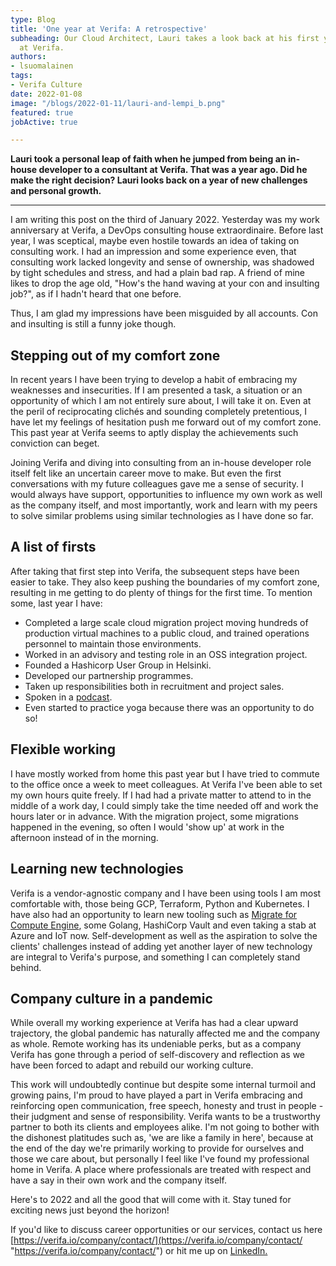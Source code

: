 ```yaml
---
type: Blog
title: 'One year at Verifa: A retrospective'
subheading: Our Cloud Architect, Lauri takes a look back at his first year as a consultant
  at Verifa.
authors:
- lsuomalainen
tags:
- Verifa Culture
date: 2022-01-08
image: "/blogs/2022-01-11/lauri-and-lempi_b.png"
featured: true
jobActive: true

---
```

**Lauri took a personal leap of faith when he jumped from being an in-house developer to a consultant at Verifa. That was a year ago. Did he make the right decision? Lauri looks back on a year of new challenges and personal growth.**

***

I am writing this post on the third of January 2022. Yesterday was my work anniversary at Verifa, a DevOps consulting house extraordinaire. Before last year, I was sceptical, maybe even hostile towards an idea of taking on consulting work. I had an impression and some experience even, that consulting work lacked longevity and sense of ownership, was shadowed by tight schedules and stress, and had a plain bad rap. A friend of mine likes to drop the age old, "How's the hand waving at your con and insulting job?", as if I hadn't heard that one before.

Thus, I am glad my impressions have been misguided by all accounts. Con and insulting is still a funny joke though.

## Stepping out of my comfort zone

In recent years I have been trying to develop a habit of embracing my weaknesses and insecurities. If I am presented a task, a situation or an opportunity of which I am not entirely sure about, I will take it on. Even at the peril of reciprocating clichés and sounding completely pretentious, I have let my feelings of hesitation push me forward out of my comfort zone. This past year at Verifa seems to aptly display the achievements such conviction can beget.

Joining Verifa and diving into consulting from an in-house developer role itself felt like an uncertain career move to make. But even the first conversations with my future colleagues gave me a sense of security. I would always have support, opportunities to influence my own work as well as the company itself, and most importantly, work and learn with my peers to solve similar problems using similar technologies as I have done so far.

## A list of firsts

After taking that first step into Verifa, the subsequent steps have been easier to take. They also keep pushing the boundaries of my comfort zone, resulting in me getting to do plenty of things for the first time. To mention some, last year I have:

* Completed a large scale cloud migration project moving hundreds of production virtual machines to a public cloud, and trained operations personnel to maintain those environments.
* Worked in an advisory and testing role in an OSS integration project.
* Founded a Hashicorp User Group in Helsinki.
* Developed our partnership programmes.
* Taken up responsibilities both in recruitment and project sales.
* Spoken in a [podcast](https://verifa.io/blog/a-first-look-at-gke-autopilot/).
* Even started to practice yoga because there was an opportunity to do so!

## Flexible working

I have mostly worked from home this past year but I have tried to commute to the office once a week to meet colleagues. At Verifa I've been able to set my own hours quite freely. If I had had a private matter to attend to in the middle of a work day, I could simply take the time needed off and work the hours later or in advance. With the migration project, some migrations happened in the evening, so often I would 'show up' at work in the afternoon instead of in the morning.

## Learning new technologies

Verifa is a vendor-agnostic company and I have been using tools I am most comfortable with, those being GCP, Terraform, Python and Kubernetes. I have also had an opportunity to learn new tooling such as [Migrate for Compute Engine](https://cloud.google.com/migrate/compute-engine), some Golang, HashiCorp Vault and even taking a stab at Azure and IoT now. Self-development as well as the aspiration to solve the clients' challenges instead of adding yet another layer of new technology are integral to Verifa's purpose, and something I can completely stand behind.

## Company culture in a pandemic

While overall my working experience at Verifa has had a clear upward trajectory, the global pandemic has naturally affected me and the company as whole. Remote working has its undeniable perks, but as a company Verifa has gone through a period of self-discovery and reflection as we have been forced to adapt and rebuild our working culture.

This work will undoubtedly continue but despite some internal turmoil and growing pains, I'm proud to have played a part in Verifa embracing and reinforcing open communication, free speech, honesty and trust in people - their judgment and sense of responsibility. Verifa wants to be a trustworthy partner to both its clients and employees alike. I'm not going to bother with the dishonest platitudes such as, 'we are like a family in here', because at the end of the day we're primarily working to provide for ourselves and those we care about, but personally I feel like I've found my professional home in Verifa. A place where professionals are treated with respect and have a say in their own work and the company itself.

Here's to 2022 and all the good that will come with it. Stay tuned for exciting news just beyond the horizon!

If you'd like to discuss career opportunities or our services, contact us here [https://verifa.io/company/contact/](https://verifa.io/company/contact/ "https://verifa.io/company/contact/") or hit me up on [LinkedIn.](https://www.linkedin.com/in/lauri-suomalainen/)
